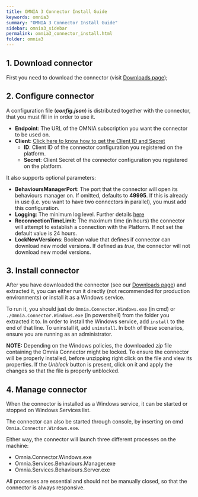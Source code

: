 ```yaml
---
title: OMNIA 3 Connector Install Guide
keywords: omnia3
summary: "OMNIA 3 Connector Install Guide"
sidebar: omnia3_sidebar
permalink: omnia3_connector_install.html
folder: omnia3
---
```


## 1. Download connector

First you need to download the connector (visit [Downloads page](omnia3_downloads.html));

## 2. Configure connector

A configuration file (_**config.json**_) is distributed together with the connector, that you must fill in in order to use it.

- **Endpoint**: The URL of the OMNIA subscription you want the connector to be used on.
- **Client**: [Click here to know how to get the Client ID and Secret](omnia3_management_introduction.html#52-get-the-api-client-credentials)
  - **ID**: Client ID of the connector configuration you registered on the platform.
  - **Secret**: Client Secret of the connector configuration you registered on the platform.

It also supports optional parameters:

- **BehavioursManagerPort**: The port that the connector will open its behaviours manager on. If omitted, defaults to **49995**. If this is already in use (i.e. you want to have two connectors in parallel), you must add this configuration.
- **Logging**: The minimum log level. Further details [here](omnia3_connector_logs.html#1-logging-configuration)
- **ReconnectionTimeLimit**: The maximum time (in hours) the connector will attempt to establish a connection with the Platform. If not set the default value is 24 hours.
- **LockNewVersions**: Boolean value that defines if connector can download new model versions. If defined as _true_, the connector will not download new model versions.

## 3. Install connector

After you have downloaded the connector (see our [Downloads page](omnia3_downloads.html)) and extracted it, you can either run it directly (not recommended for production environments) or install it as a Windows service.

To run it, you should just do `Omnia.Connector.Windows.exe` (in cmd) or `./Omnia.Connector.Windows.exe` (in powershell) from the folder you extracted it to. In order to install the Windows service, add `install` to the end of that line. To uninstall it, add `uninstall`. In both of these scenarios, ensure you are running as an administrator.

**NOTE:** Depending on the Windows policies, the downloaded _zip_ file containing the Omnia Connector might be locked.
To ensure the connector will be properly installed, before unzipping right click on the file and view its properties. If the _Unblock_ button is present, click on it and apply the changes so that the file is properly unblocked.

## 4. Manage connector

When the connector is installed as a Windows service, it can be started or stopped on Windows Services list.

The connector can also be started through console, by inserting on cmd `Omnia.Connector.Windows.exe`.

Either way, the connector will launch three different processes on the machine:

- Omnia.Connector.Windows.exe
- Omnia.Services.Behaviours.Manager.exe
- Omnia.Services.Behaviours.Server.exe

All processes are essential and should not be manually closed, so that the connector is always responsive.
